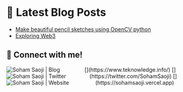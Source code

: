 # 📩 Latest Blog Posts 
<!-- BLOG-POST-LIST:START -->
- [Make beautiful pencil sketches using OpenCV python](https://www.teknowledge.info/2021/10/make-beautiful-pencil-sketches-using-python.html)
- [Exploring Web3](https://www.teknowledge.info/2022/02/exploring-web-3.html)

<!-- BLOG-POST-LIST:END -->


## 🔗 Connect with me!
<p align="center">
[<img align="left" alt="Soham Saoji | Blog" src="https://img.shields.io/badge/Blog-02ccf7?style=for-the-badge&logo=https://raw.githubusercontent.com/iconic/open-iconic/master/svg/globe.svg&logoColor=white" />](https://www.teknowledge.info/)
[<img align="left" alt="Soham Saoji | Twitter" src="https://img.shields.io/badge/Twitter-1DA1F2?style=for-the-badge&logo=twitter&logoColor=white" />](https://twitter.com/SohamSaoji)    
[<img align="left" alt="Soham Saoji | Website" src="https://img.shields.io/badge/Website-02ccf7?style=for-the-badge&logo=https://raw.githubusercontent.com/iconic/open-iconic/master/svg/globe.svg&logoColor=white" />](https://sohamsaoji.vercel.app)       

</p>

